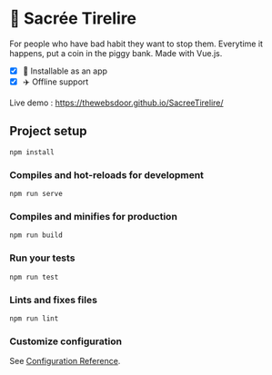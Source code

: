 # 🐖 Sacrée Tirelire

For people who have bad habit they want to stop them. Everytime it happens, put a coin in the piggy bank.
Made with Vue.js.

- [x] 📱 Installable as an app
- [x] ✈️ Offline support

Live demo : https://thewebsdoor.github.io/SacreeTirelire/

## Project setup
```
npm install
```

### Compiles and hot-reloads for development
```
npm run serve
```

### Compiles and minifies for production
```
npm run build
```

### Run your tests
```
npm run test
```

### Lints and fixes files
```
npm run lint
```

### Customize configuration
See [Configuration Reference](https://cli.vuejs.org/config/).
